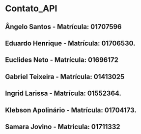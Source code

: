 # Contato_API

## Ângelo Santos - Matrícula: 01707596
## Eduardo Henrique - Matrícula: 01706530.
## Euclides Neto - Matrícula: 01696172
## Gabriel Teixeira - Matrícula: 01413025
## Ingrid Larissa - Matrícula: 01552364.
## Klebson Apolinário - Matrícula: 01704173.
## Samara Jovino - Matrícula: 01711332

